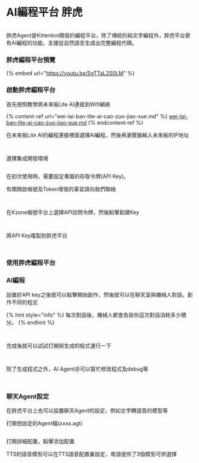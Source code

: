 # AI編程平台 胖虎

<figure><img src="../../.gitbook/assets/image (159).png" alt=""><figcaption></figcaption></figure>

胖虎Agent是Kittenbot開發的編程平台，除了傳統的純文字編程外，胖虎平台更有AI編程的功能，支援從自然語言生成出完整編程代碼。

### 胖虎編程平台預覽

{% embed url="https://youtu.be/5gTTaL2S0LM" %}

### 啟動胖虎編程平台

首先按照教學將未來板Lite AI連接到Wifi網絡

{% content-ref url="wei-lai-ban-lite-ai-cao-zuo-jiao-xue.md" %}
[wei-lai-ban-lite-ai-cao-zuo-jiao-xue.md](wei-lai-ban-lite-ai-cao-zuo-jiao-xue.md)
{% endcontent-ref %}

在未來板Lite AI的編程連接裡面選擇AI編程，然後再瀏覽器輸入未來板的IP地址

<div><figure><img src="../../.gitbook/assets/image (160).png" alt=""><figcaption></figcaption></figure> <figure><img src="../../.gitbook/assets/image (162).png" alt=""><figcaption></figcaption></figure></div>

選擇集成開發環境

<figure><img src="../../.gitbook/assets/image (163).png" alt=""><figcaption></figcaption></figure>

在初次使用時，需要設定專屬的存取令牌(API Key)。

有關開啟帳號及Token增值的事宜請向我們聯絡

<div><figure><img src="../../.gitbook/assets/image (164).png" alt=""><figcaption></figcaption></figure> <figure><img src="../../.gitbook/assets/image (165).png" alt=""><figcaption></figcaption></figure></div>

在Kzone帳號平台上選擇API訪問令牌，然後點擊創建Key

<figure><img src="../../.gitbook/assets/image (166).png" alt=""><figcaption></figcaption></figure>

<figure><img src="../../.gitbook/assets/image (167).png" alt=""><figcaption></figcaption></figure>

將API Key複製到胖虎平台

<figure><img src="../../.gitbook/assets/image (168).png" alt=""><figcaption></figcaption></figure>

<figure><img src="../../.gitbook/assets/image (169).png" alt=""><figcaption></figcaption></figure>

### 使用胖虎編程平台

### AI編程

設置好API key之後就可以點擊開始創作，然後就可以在聊天室與機械人對話，創作不同的程式

{% hint style="info" %}
每次對話後，機械人都會告訴你這次對話消耗多少積分。
{% endhint %}

<figure><img src="../../.gitbook/assets/image (171).png" alt=""><figcaption></figcaption></figure>

<figure><img src="../../.gitbook/assets/image (170).png" alt=""><figcaption></figcaption></figure>

完成後就可以試試打開剛生成的程式運行一下

<figure><img src="../../.gitbook/assets/image (172).png" alt=""><figcaption></figcaption></figure>

<figure><img src="../../.gitbook/assets/image (173).png" alt=""><figcaption></figcaption></figure>

除了生成程式之外，AI Agent亦可以幫忙修改程式及debug等

<figure><img src="../../.gitbook/assets/image (174).png" alt=""><figcaption></figcaption></figure>

<figure><img src="../../.gitbook/assets/image (175).png" alt=""><figcaption></figcaption></figure>

### 聊天Agent設定

在胖虎平台上也可以設置聊天Agent的設定，例如文字轉語音的模型等

打開想設定的Agent檔(xxxx.agt)

<figure><img src="../../.gitbook/assets/image (176).png" alt=""><figcaption></figcaption></figure>

打開詳細配置，點擊添加配置

TTS的語音模型可以在TTS語音配置裏設定，粵語提供了3個模型可供選擇

<div><figure><img src="../../.gitbook/assets/image (179).png" alt=""><figcaption></figcaption></figure> <figure><img src="../../.gitbook/assets/image (180).png" alt=""><figcaption></figcaption></figure></div>

<figure><img src="../../.gitbook/assets/image (177).png" alt=""><figcaption></figcaption></figure>
